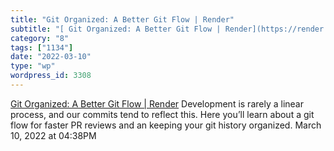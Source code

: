 ```yaml
---
title: "Git Organized: A Better Git Flow | Render"
subtitle: "[ Git Organized: A Better Git Flow | Render](https://render.com/blog/git-organized-a-better-git-flow..."
category: "8"
tags: ["1134"]
date: "2022-03-10"
type: "wp"
wordpress_id: 3308
---
```

[ Git Organized: A Better Git Flow | Render](https://render.com/blog/git-organized-a-better-git-flow)
 Development is rarely a linear process, and our commits tend to reflect this. Here you’ll learn about a git flow for faster PR reviews and an keeping your git history organized.
March 10, 2022 at 04:38PM